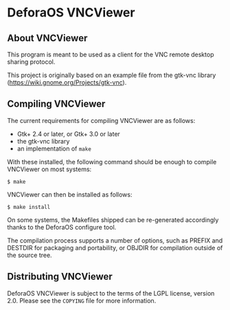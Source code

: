 DeforaOS VNCViewer
==================

About VNCViewer
---------------

This program is meant to be used as a client for the VNC remote desktop sharing
protocol.

This project is originally based on an example file from the gtk-vnc library
(https://wiki.gnome.org/Projects/gtk-vnc).

Compiling VNCViewer
-------------------

The current requirements for compiling VNCViewer are as follows:
 * Gtk+ 2.4 or later, or Gtk+ 3.0 or later
 * the gtk-vnc library
 * an implementation of `make`

With these installed, the following command should be enough to compile
VNCViewer on most systems:

    $ make

VNCViewer can then be installed as follows:

    $ make install

On some systems, the Makefiles shipped can be re-generated accordingly thanks to
the DeforaOS configure tool.

The compilation process supports a number of options, such as PREFIX and DESTDIR
for packaging and portability, or OBJDIR for compilation outside of the source
tree.

Distributing VNCViewer
----------------------

DeforaOS VNCViewer is subject to the terms of the LGPL license, version 2.0.
Please see the `COPYING` file for more information.
